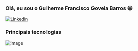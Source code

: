 ### Olá, eu sou o Gulherme Francisco Goveia Barros 😁
[![Linkedin](https://img.shields.io/badge/LinkedIn-0077B5?style=for-the-badge&logo=linkedin&logoColor=white)](https://www.linkedin.com/in/guilherme-fg-barros/)




 ### Principais tecnologias
 ![image](https://github.com/guilhermeFrBarros/GuilhermeFrBarros/assets/109106111/905a2813-38ea-4fd2-aa84-1a7ca8142314)
